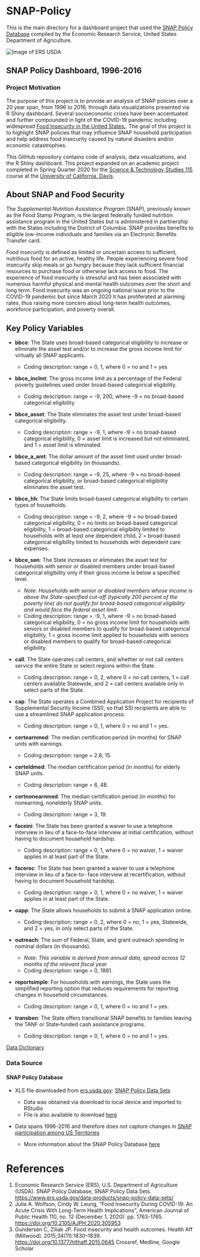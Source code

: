 # SNAP-Policy

This is the main directory for a dashboard project that used the [SNAP Policy Database](https://www.ers.usda.gov/data-products/snap-policy-data-sets/about-the-snap-policy-database/) compiled by the Economic Research Service, United States Department of Agriculture.

![Image of ERS USDA](https://upload.wikimedia.org/wikipedia/commons/f/f6/US-EconomicResearchService-Logo.svg)


## SNAP Policy Dashboard, 1996-2016

### Project Motivation
The purpose of this project is to provide an analysis of SNAP policies over a 20 year span, from 1996 to 2016, through data visualizations presented via R Shiny dashboard. Several socioeconomic crises have been accentuated and further compounded in light of the COVID-19 pandemic including widespread [Food Insecurity in the United States.](https://ajph.aphapublications.org/doi/10.2105/AJPH.2020.305953). The goal of this project is to highlight SNAP policies that may influence SNAP household participation and help address food insecurity caused by natural disasters and/or economic catastrophies.

This GitHub repository contains code of analysis, data visualizations, and the R Shiny dashboard. This project expanded on an academic project completed in Spring Quarter 2020 for the [Science & Technology Studies 115](https://sts.ucdavis.edu/courses/data-studies) course at the [University of California, Davis](https://www.ucdavis.edu).

## About SNAP and Food Security
The *Supplemental Nutrition Assistance Program* (SNAP), previously known as the Food Stamp Program, is the largest federally funded nutrition assistance program in the United States but is administered in partnership with the States including the District of Columbia. SNAP provides benefits to eligible low-income individuals and families via an Electronic Benefits Transfer card.

*Food insecurity* is defined as limited or uncertain access to sufficient, nutritious food for an active, healthy life. People experiencing severe food insecurity skip meals or go hungry because they lack sufficient financial resources to purchase food or otherwise lack access to food. The experience of food insecurity is stressful and has been associated with numerous harmful physical and mental health outcomes over the short and long term. Food insecurity was an ongoing national issue prior to the COVID-19 pandemic but since March 2020 it has proliferated at alarming rates, thus raising more concern about long-term health outcomes, workforce participation, and poverty overall.


## Key Policy Variables
* **bbce**: The State uses broad-based categorical eligibility to increase or eliminate the asset test and/or to increase the gross income limit for virtually all SNAP applicants.
  - Coding description: range = 0, 1, where 0 = no and 1 = yes

* **bbce_inclmt**: The gross income limit as a percentage of the Federal poverty guidelines used under broad-based categorical eligibility.
  - Coding description: range = -9, 200, where -9 = no broad-based categorical eligibility
  
* **bbce_asset**: The State eliminates the asset test under broad-based categorical eligibility.
  - Coding description: range = -9, 1, where -9 = no broad-based categorical eligibility, 0 = asset limit is increased but not eliminated, and 1 = asset limit is eliminated.

* **bbce_a_amt**: The dollar amount of the asset limit used under broad-based categorical eligibility (in thousands).
  - Coding description: range = -9, 25, where -9 = no broad-based categorical eligibility, or broad-based categorical eligibility eliminates the asset test.
  
* **bbce_hh**: The State limits broad-based categorical eligibility to certain types of households.
  - Coding description: range = -9, 2, where -9 = no broad-based categorical eligibility, 0 = no limits on broad-based categorical eligibility, 1 = broad-based categorical eligibility limited to households with at least one dependent child, 2 = broad-based categorical eligibility limited to households with dependent care expenses.

* **bbce_sen**: The State increases or eliminates the asset test for households with senior or disabled members under broad-based categorical eligibility only if their gross income is below a specified level.
  - *Note: Households with senior or disabled members whose income is above the State-specified cut-off (typically 200 percent of the poverty line) do not qualify for broad-based categorical eligibility and would face the federal asset limit.*
  - Coding description: range = -9, 1, where -9 = no broad-based categorical eligibility, 0 = no gross income limit for households with seniors or disabled members to qualify for broad-based categorical eligibility, 1 = gross income limit applied to households with seniors or disabled members to qualify for broad-based categorical eligibility.
  
* **call**: The State operates call centers, and whether or not call centers service the entire State or select regions within the State.
  - Coding description: range = 0, 2, where 0 = no call centers, 1 = call centers available Statewide, and 2 = call centers available only in select parts of the State.
  
* **cap**: The State operates a Combined Application Project for recipients of Supplemental Security Income (SSI), so that SSI recipients are able to use a streamlined SNAP application process.
  - Coding description: range = 0, 1, where 0 = no and 1 = yes.
  
* **certearnmed**: The median certification period (in months) for SNAP units with earnings.
  - Coding description: range = 2.8, 15.
  
* **certeldmed**: The median certification period (in months) for elderly SNAP units.
  - Coding description: range = 6, 48.
  
* **certnonearnmed**: The median certification period (in months) for nonearning, nonelderly SNAP units.
  - Coding description: range = 3, 19.
  
* **faceini**: The State has been granted a waiver to use a telephone interview in lieu of a face-to-face interview at initial certification, without having to document household hardship.
  - Coding description: range = 0, 1, where 0 = no waiver, 1 = waiver applies in at least part of the State.

* **facerec**: The State has been granted a waiver to use a telephone interview in lieu of a face-to- face interview at recertification, without having to document household hardship.
  - Coding description: range = 0, 1, where 0 = no waiver, 1 = waiver applies in at least part of the State.
  
* **oapp**: The State allows households to submit a SNAP application online.
  - Coding description: range = 0, 2, where 0 = no, 1 = yes, Statewide, and 2 = yes, in only select parts of the State.

* **outreach**: The sum of Federal, State, and grant outreach spending in nominal dollars (in thousands). 
  - *Note: This variable is derived from annual data, spread across 12 months of the relevant fiscal year.*
  - Coding description: range = 0, 1881.

* **reportsimple**: For households with earnings, the State uses the simplified reporting option that reduces requirements for reporting changes in household circumstances.
  - Coding description: range = 0, 1, where 0 = no and 1 = yes.

* **transben**: The State offers transitional SNAP benefits to families leaving the TANF or State‐funded cash assistance programs.
  - Coding description: range = 0, 1, where 0 = no and 1 = yes.

[Data Dictionary](https://www.ers.usda.gov/data-products/snap-policy-data-sets/documentation/)


### Data Source
#### SNAP Policy Database
* XLS file downloaded from [ers.usda.gov](https://www.ers.usda.gov): [SNAP Policy Data Sets](https://www.ers.usda.gov/data-products/snap-policy-data-sets/)
  - Data was obtained via download to local device and imported to RStudio
  - File is also available to download [here](https://github.com/morales-ep/SNAP-Policy/blob/master/SNAP_Policy_Database.xlsx)

* Data spans 1996-2016 and therefore does not capture changes in [SNAP participation among US Territories](https://www.cbpp.org/research/food-assistance/how-does-household-food-assistance-in-puerto-rico-compare-to-the-rest-of)
  - More information about the SNAP Policy Database [here](https://www.ers.usda.gov/data-products/snap-policy-data-sets/about-the-snap-policy-database/)


# References
1. Economic Research Service (ERS), U.S. Department of Agriculture (USDA). SNAP Policy Database, SNAP Policy Data Sets. https://www.ers.usda.gov/data-products/snap-policy-data-sets/
2. Julia A. Wolfson, Cindy W. Leung, “Food Insecurity During COVID-19: An Acute Crisis With Long-Term Health Implications”, American Journal of Public Health 110, no. 12 (December 1, 2020): pp. 1763-1765. https://doi.org/10.2105/AJPH.2020.305953
3. Gundersen C, Ziliak JP. Food insecurity and health outcomes. Health Aff (Millwood). 2015;34(11):1830–1839. https://doi.org/10.1377/hlthaff.2015.0645 Crossref, Medline, Google Scholar

